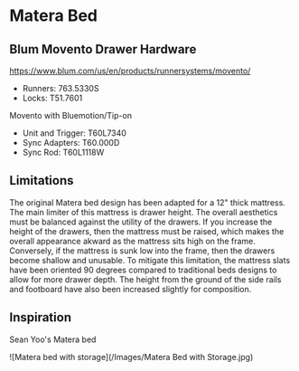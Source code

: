 # Matera Bed

## Blum Movento Drawer Hardware

<https://www.blum.com/us/en/products/runnersystems/movento/>

* Runners: 763.5330S
* Locks: T51.7601

Movento with Bluemotion/Tip-on

* Unit and Trigger: T60L7340
* Sync Adapters: T60.000D
* Sync Rod: T60L1118W

## Limitations

The original Matera bed design has been adapted for a 12" thick mattress. The main limiter of this mattress is drawer height. The overall aesthetics must be balanced against the utility of the drawers. If you increase the height of the drawers, then the mattress must be raised, which makes the overall appearance akward as the mattress sits high on the frame. Conversely, if the mattress is sunk low into the frame, then the drawers become shallow and unusable. To mitigate this limitation, the mattress slats have been oriented 90 degrees compared to traditional beds designs to allow for more drawer depth. The height from the ground of the side rails and footboard have also been increased slightly for composition.

## Inspiration

Sean Yoo's Matera bed

![Matera bed with storage](/Images/Matera Bed with Storage.jpg)